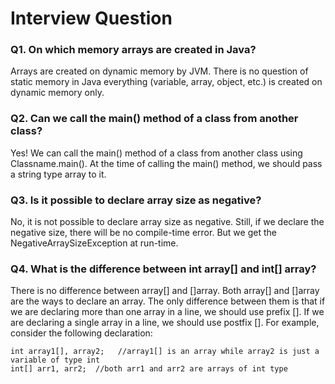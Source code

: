 # Interview Question

### Q1. On which memory arrays are created in Java?
Arrays are created on dynamic memory by JVM. There is no question of static memory in Java everything (variable, array, object, etc.) is created on dynamic memory only.

### Q2. Can we call the main() method of a class from another class?
Yes! We can call the main() method of a class from another class using Classname.main(). At the time of calling the main() method, we should pass a string type array to it.

### Q3. Is it possible to declare array size as negative?
No, it is not possible to declare array size as negative. Still, if we declare the negative size, there will be no compile-time error. But we get the NegativeArraySizeException at run-time.

### Q4. What is the difference between int array[] and int[] array?
There is no difference between array[] and []array. Both array[] and []array are the ways to declare an array. The only difference between them is that if we are declaring more than one array in a line, we should use prefix []. If we are declaring a single array in a line, we should use postfix []. For example, consider the following declaration:
```
int array1[], array2;   //array1[] is an array while array2 is just a variable of type int  
int[] arr1, arr2;  //both arr1 and arr2 are arrays of int type  
```
